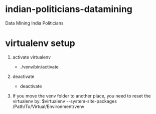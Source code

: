 indian-politicians-datamining
=============================

Data Mining India Politicians



virtualenv setup
===============
1. activate virtualenv
	- ./venv/bin/activate

2. deactivate
	- deactivate

3. If you move the venv folder to another place, you need to reset the virtualenv by:
	$virtualenv --system-site-packages /Path/To/Virtual/Environment/venv